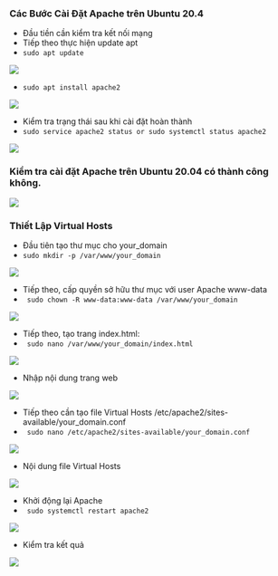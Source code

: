 ### Các Bước Cài Đặt Apache trên Ubuntu 20.4
- Đầu tiền cần kiểm tra kết nối mạng
- Tiếp theo thực hiện update apt
- `sudo apt update `
<img src = "../img/u1.png">

- `sudo apt install apache2`

<img src = "../img/u2.png">

- Kiểm tra trạng thái sau khi cài đặt hoàn thành
- `sudo service apache2 status or sudo systemctl status apache2`

<img src = "../img/u3.png">

### Kiểm tra cài đặt Apache trên Ubuntu 20.04 có thành công không.


<img src = "../img/u4.png">

### Thiết Lập Virtual Hosts
- Đầu tiên tạo thư mục cho your_domain
- `sudo mkdir -p /var/www/your_domain`
<img src = "../img/q1.png">

- Tiếp theo, cấp quyền sở hữu thư mục với user Apache www-data
- ` sudo chown -R www-data:www-data /var/www/your_domain`
<img src = "../img/q2.png">

- Tiếp theo, tạo trang index.html:
- ` sudo nano /var/www/your_domain/index.html`
<img src = "../img/q3.png">

- Nhập nội dung trang web
<img src = "../img/q7.png">

- Tiếp theo cần tạo file Virtual Hosts /etc/apache2/sites-available/your_domain.conf 
- ` sudo nano /etc/apache2/sites-available/your_domain.conf`
<img src = "../img/q4.png">

- Nội dung file Virtual Hosts
<img src = "../img/q8.png">

- Khởi động lại Apache 
- ` sudo systemctl restart apache2`
<img src = "../img/q5.png">


- Kiểm tra kết quả  
<img src = "../img/q6.png">
